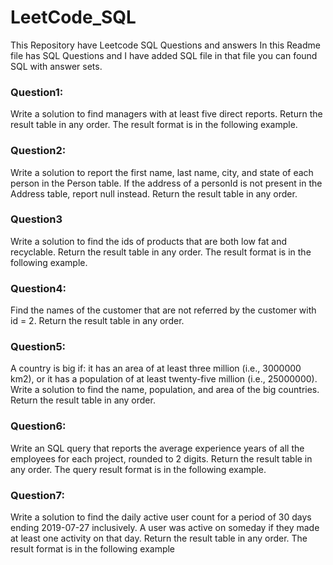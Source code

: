 # LeetCode_SQL
This Repository have Leetcode SQL Questions and answers
In this Readme file has SQL Questions and I have added SQL file in that file you can found SQL with answer sets.
### Question1:
Write a solution to find managers with at least five direct reports.
Return the result table in any order.
The result format is in the following example.
### Question2:
Write a solution to report the first name, last name, city, and state of each person in the Person table. If the address of a personId is not present in the Address table, report null instead.
Return the result table in any order.
### Question3
Write a solution to find the ids of products that are both low fat and recyclable.
Return the result table in any order.
The result format is in the following example.
### Question4:
Find the names of the customer that are not referred by the customer with id = 2.
Return the result table in any order.
### Question5:
A country is big if:
it has an area of at least three million (i.e., 3000000 km2), or
it has a population of at least twenty-five million (i.e., 25000000).
Write a solution to find the name, population, and area of the big countries.
Return the result table in any order.
### Question6:
Write an SQL query that reports the average experience years of all the employees for each project, rounded to 2 digits.
Return the result table in any order.
The query result format is in the following example.
### Question7: 
Write a solution to find the daily active user count for a period of 30 days ending 2019-07-27 inclusively. A user was active on someday if they made at least one activity on that day.
Return the result table in any order.
The result format is in the following example
